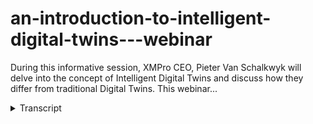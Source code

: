 # an-introduction-to-intelligent-digital-twins---webinar
<!-- embeded video removed -->



During this informative session, XMPro CEO, Pieter Van Schalkwyk will delve into the concept of Intelligent Digital Twins and discuss how they differ from traditional Digital Twins. This webinar...
<details>
<summary>Transcript</summary>During this informative session, XMPro CEO, Pieter Van Schalkwyk will delve into the concept of Intelligent Digital Twins and discuss how they differ from traditional Digital Twins. This webinar...
hi everybody I'm Peter from Skull click

um the CEO of Ericsson Pro and the topic

for today is intelligent digital twins

um I wish I I could take the credit for

coming up with the concept of

intelligent digital twins but we're

really standing on the shoulders of

giants um Dr Michael Greaves who

is also known as the father of digital

twins actually started the concept or in

his work looking at where digital twins

are going

came up with it

concept of industrial of intelligent

digital Twins and you can also find

um a great paper that he where he

explains the whole concept

um at the digital

twin1.org and we'll also make the the um

the link available after the webinar and

I I was fortunate I had the opportunity

to meet with Dr Griggs at one of the

digital twin Consulting member meetings

and we discussed where things are going

with digital Twins and this is a diagram

that he's got in in the piper

um and he explains kind of the evolution

and right now we're seeing quite a lot

of ad hoc so sometimes people refer to

this as digital Shadows where there's

one-way communication so we've got the

physical

items and that updates a a digital

version so I'm creating a static

repository of data and we've seen more

and more digital twin platforms emerging

where there's some replication of data

going around

and and the future is moving towards uh

intelligent digital twins with things

like front running simulations and

everything so

really expensive paper that explains it

all my summary of the paper

um quickly ran through that is we're

moving from a focus on data to focus on

data flow so the difference between a

traditional digital twin where it's just

a passive repository and we kind of

taking data from my physical and just

representing it in in a virtual way to

something which is active and always on

so it continuously monitors the

environment and the the assets itself

where the traditional digital twin is

more of an offline and it writes for the

physical to actuate it so even if you

think of something like airbags there's

a a

um

it's as soon as an event happens on the

physical it updates the digital on the

online one this this continues running

on the side and it monitors scans the

environment and based on that also

creates actuation of of potential

actions that come out of it

with traditional digital twins we give

it a a goal and then we create kpis and

performance measures to see how well

we're doing based on the goals that we

are with that we've set for that

with intelligent digital twins we can

now use more intelligent approaches to

make it more goal-seeking to try and

optimize where we augment what humans

are doing with AI

and smarter digital twins to to support

that

and lastly we have predictive

capabilities so we can predict but it's

not really optimizing so it's not

looking for certain optimal set points

operating points

[Music]

maintenance intervals those kind of

things where going forward doing things

like front running

simulation we are able to speed up and

that's what we mean by manipulate time

we can take real-time data we can take

contextual data we can take historical

data and speed that all up and then

based on that anticipate what is going

to happen and see what are the better

responses for those and great example of

front running simulation is what happens

in Formula One car Rising

and example is a partner with Dell it's

this is not built on XM Pro but this is

work that Dell has done with McLaren

around things like front running

simulation so this is one of the fastest

Edge devices out there

um it goes uh 200 miles an hour or 360

km 360 uh

kilometers per hour

and at that it generates about a hundred

thousand data points per second so a lot

of information that you can put together

and based on that determine fuel

strategies and a whole bunch of other

things during race time so ability to

speed up so take the data run it faster

than real time to speed it up and then

decide and

um on on on certain actions so this is

the McLaren example and this also

great work done by Amazon AWS and others

on on on on similar things so things

like again tracking information on the

vehicles they can track information

combining all of that you can create

multiple use cases and I think that's

one of the the other elements of digital

twins that's that's quite uh that's not

often understood it's not about one

application or use case that I'm trying

to do I can now take that data and I can

actually facilitate a multiple number of

different things that I can do so

multiple use cases in this instance of

battle Focus pitch strategy Striker

Performance Tire performance exit speeds

a whole bunch of different front running

simulations that I can do in a specific

interesting one is undercut thread so

um great video on the AWS website as

well

um but with undercut thread it's

actually deciding when to bring your car

in and also looking at what are your

competitors potentially doing so are

they looking at undercutting you by

bringing in a vehicle by bringing in a

race car at a certain window of

opportunity now in order to do that you

need to meet you need to measure the

real-time speed of all your other

competitors look at their way by using

computer vision and a whole bunch of

things die away

um trying to figure out what their fuel

consumption is take all of that and run

it in your strategy so these are very

sophisticated and advanced examples of

front running simulation but we're

starting to see that move into the

industrial space and other areas where

we are trying to do this so

from a digital twin perspective how we

make decisions is changing as you saw in

those very sophisticated examples we can

bring a whole lot of information from

multiple different places

and that's really the essence of

decision intelligence

where we've got external information

we've got internal information and

traditionally what we've done with kind

of the more static digital Twins or or

conventional digital twins is really

decision support

so there's a business process there's a

human in that Loop and we are now

um trying to give them some decision

support and traditionally it's been

dashboards and business intelligence

condition monitoring basic predictions

as well

um so again the mind of of decision

support we're seeing more and more

decision augmentation where we can bring

in smarts from Ai and other tools

so um we still have the human in the

loop that make the decision but that

human is now the the decision process is

augmented with

um information that can be processed at

a speed that humans can't do it the

volume of information that that can be

processed again is done at a speed that

we can't do as as humans but

at the end the decision Still Remains

with us so this is where front running

simulations prescriptive recommendations

um

is is coming in and this provides us the

opportunity to create a closed loop a

feedback loop and learn from that and

kind of improve our decision making as

well as improve the models that we have

and this is kind of where a lot of um

focus is at the moment in terms of

moving towards more intelligent digital

twins

but there is a future where we also look

at decision automation so once we have a

high level of confidence on in some of

these decisions or or some of these

models we can actually let the machine

make the decision through business

process Automation and create this

distributed intelligence system

where we can maintain the rules and the

models and everything centrally and it

it it it provides us the opportunity to

get to algorithmic business where again

a certain number of these of of these

um

business processes that can be done in

an automated advice so if you think

about fly by wire which you can do with

aircraft

you might be able to operate by wire in

a certain envelope those decisions can

all be made by machines so that's

the future that we see in terms of where

this is all heading distributed

intelligence systems and now if you

combine that with the control

environments if you look at a

distributed control systems and you add

distributed intelligence systems my

personal views that's probably the

future of what operations will look like

now what does this mean for intelligent

digital Twins and I refer back to the

digital twin Consortium

um

definition of what a digital twin is

it's a virtual representation of

entities uh of real world entities and

processes to synchronized at a certain

frequency frequency and fidelity

interested in being on it's synchronized

and it helps us with decision making and

taking effective action again it's about

decision making it uses all sorts of

data and it is motivated by outcomes and

it's focused around use cases again that

example that I showed with the front

running simulation a whole bunch of

different

use cases

um that are being facilitated for that

and we implement it in it requires the

main knowledge and implemented through

this so

at a traditional digital twin has got

um that synchronization Sometimes some

of the information may go back

but it's really passive it's offline

um in the sense that it's waiting for

the thing on the on the left hand side

the physical twin something to happen

and that will then update that's not um

and it's called Givens I've got kpis and

things that I'm trying to to measure and

yeah we can predict but it's not focused

on optimization

going forward with intelligent digital

twins we see that decision intelligence

structure that I showed a little bit

earlier make its way into kind of

operating on the side so

we've got expert knowledge business

rules all the math and physics models

that we have and quite a few of those

are already being used in the uh more

decision support type digital twins that

we have we're now starting to see convey

what is regarded as conventional AI so

regression models and all of those but

then also the new generative AI that

we've seen lightly and large language

models that are making its way in

and some of the more sophisticated

techniques like deep learning neural

networks and those so that in

intelligence making is it's why

into digital Twins and then providing

the opportunity to Market goal seeking

and learning and doing this front

running simulations now the question

that we get is how do how do we make

this happen how do we do this because in

order in order to do this we need this

thing that intelligence that run on the

side almost and we go from where in the

previous one we had information at the

bottom there we now have prescriptions

and that is synchronized at a different

rate so it's not just the information

we've seen in back we actually send a

prescription in terms of what to do

um back now this could be augmented or

potentially automated as well but we

have to have this mechanism on the side

that continuously runs so now going from

data this requires a data flow where it

continuously run on the site and

interact with that

so in order to do this we came up with a

framework

as organizations are considering how do

we move to intelligent digital twins

well first of all it needs to be

integrated and it needs to be based on

standards models and have that

bi-directional integration that we that

I mentioned it needs to have

intelligence and we'll go into each of

these in a little bit more detail but

needs to be executable so it needs to be

able to run in real time we need some

way to make it Innovative and explore

experimentation and doing those

simulations but we also need to provide

an environment where we can bring in

the the the help from from the digital

Twin Side and augment so that we can

learn from that

and lastly we need to migrate

interactive so

um this is about the visualization so

how do we how do we provide

recommendations how do we make it in a

generative multi-experience user

interface

because all of this is becoming the

foundation for the industrial metaverse

whatever the metaverse looks like when

it comes out in order to do this at

scale we also need to do this on the

composable kind of

um

framework where we can reuse components

almost like the Lego blocks that kids

build

um toys with you can actually reuse

components and and and have a plugable

composable uh price for this

so if we briefly look at the integrated

side of things

um standards-based apis for these

capabilities that we package together a

model driven approach and bi-directional

in order to do this again this is about

data flow so example that we're showing

here this is our data stream designer is

being able to create standard

Integrations

to the apis of different systems then

being able to create a model now the

benefit of this is I can apply this to

um uh 100 wind turbines or a thousand

when turbines is exactly the same model

so in terms of the data model that

supports it and potentially the digital

twin model also model driven but in

terms of of creating The Logical data

flow structure making that model driven

and at the bottom right

it's not just about in uh have receiving

information one way but also sending

information back and potentially

changing set points um based on

recommendations that could come from Ai

and some of the other elements

so that's the the from integration

perspective making it more intelligent

where we now adding this capability

first of all in terms of those three

elements we need to make it executable

we need to provide an environment to to

to to for um to create these AI elements

and then we need to augment the user

experience with that and again different

audiences which this applies to so if I

look at that executable how do I bring

it into the data flow traditionally we

would take real-time data we would have

a model and

um so we've got the streaming agent that

with that with um

bring in real-time data we've got a

configuration of what the fly looks like

and that just gives us a result

with executable AI

um we can create a training model and

I'll briefly Show an example we'll

create a training model I'm using the in

this instance our XM Pro AI notebook

deploy that model into into an ml Ops

environment because again we need to now

look at how do we do this at scale if

I've got tens of thousands of models how

do I do the model management and as part

of the digital twin management as well

and then bring that in through bring

that model in through again an agent

that's got the intelligence bringing

live data on that can now run on that

training model and again in our in our

now code in environment you can

configure all of this and that will give

you the prediction and simulation

so what does it look like when you

actually do it

um what you can see here is a very basic

Way Reading uh tanks type and you'll see

where the yellow perform machine

learning analysis that actually calls a

beer quality model that sits in uh

uh the through um ml flow where where

which is the data repository for the

model so that's how we make the digital

twins

executable in the data streams that we

have the next part is

um

to be able to bring in an environment

where we can make it more Innovative so

we've embedded jupyter notebooks but

we've added some functionality to that

so you can wire it up into our data

streams but you can also integrate it

with things like giant GPT and others to

help you in the process

so again aimed at

on the one hand in analyzing the data

but also building models

um for things like front running

simulations and some of the others in

this instance I've got chat GPT

and um I I can ask it to tags to create

a code for me which is the next part

over here to create the guide for me to

represent this data

in this in a certain way so having the

the

um the request

um

having a request here through GPT

how do I visualize this data it then

writes the python code for me and it I

hope if I run that and it gives me the

visualization here's another example of

of embedding

um

or augmenting

um the the user experience in this

instance there's a copilot so we ran

this and based on the recommendations at

the top we can see that there is

potentially a impeller problem but I can

also see my discharge pressure is not

what it should be

so I can ask you know what are the top

five root causes for centrifugal pump if

there's a loss in discharge pressure and

you can see what it came up with if we

have time on briefly jump into and

showing you what that

is um towards the international fact let

me briefly let me quickly do that

um

okay

so

this is the Jupiter notebook with the

um

the

foreign

I can run through this it will generate

data for me

um

and

this is

machine generated data and now I ask

Chad GPT

to actually create the um

let me move down a little bit so I'm now

going to ask Jack GPT to create the code

for me

to visualize this data

and that's done that and now it's

created based on the code that it's

created for me in Python automatically

and also created the visualization

um and again this goes into more

actually putting this into into an email

slope on the the other example that I

briefly mentioned so

um

on the well Refinery operations

and I just go to that pump

we just got an issue

and you can see the normal information

that I have I've got all the contextual

information but I also want to ask it a

question now

um I'll just one of the top five root

causes and this thing interrogates using

um functionality of chat GPT to do that

so that's ways that we can bring

intelligence to it lastly on the

interactive side

to make it more accessible

in terms of providing recommendations

again uh

the intelligent digital twins have have

the opportunity to not just

um

tell you what is wrong but also give a

recommendation on on what you should be

doing triage instructions and some

additional context around what happened

in the past this gives you the

opportunity to also close the loop I can

create work orders and and things from

here and then be able to track that as

well to see how effective we are at

making certain decisions in terms of

creating a collaborative environment as

you can type as the previous example

which I briefly showed you

you can create very collaborative

environments and user experiences where

you now bring that intelligence

um into a front end that that users and

can use

and as I mentioned going forward you

know this will form the foundation of

the industrial nativist now the Brew the

Brewing example that you see here is is

actually an example that we built out

for the Dow validated

solution for the manufacturing Edge side

of things but this is what we see going

forward in terms of creating a meta

versus in a very interactive environment

where you know it doesn't matter what

your user experience is whether it's AR

VR desktops mobiles

um the intelligence is portable across

all of those

environments lastly and

the composable side

um

we came up with the the

um

positioning XM Pros that can composable

platform and

um

bringing in data from all the the the

underlying systems to be able to build

authorize various different use cases

and for that we have a whole bunch of

of

um modules that that support that so

in order to do that the basis for all of

that is is

um

capabilities and inside digital

Consortium we were instrumental in

creating the the

um capabilities periodic table these are

all capabilities that we see at a really

high level and that is used for digital

twins if you're wanting more information

on the digital Consortium website you

can download

the the whole

capabilities framework we also have a

webinar that we've done in the past

which you can have a look at where we go

into the capabilities and composability

and side for that so so here's our view

in terms of what the future looks like

oh sorry oh so the the the the

components that you need in order to

create intelligent digital twins which

we see as the future of where digital

twins are going we've created we've run

all that all into what we call

intelligent digital twin Suite example

idps consists of a number of modules and

and

happy to share more information on that

just lastly we also see that this way in

terms of where we are going and how

we're doing this at that line in future

may disappear and that intelligence all

being built into the

um digital twins of the future so with

that um there's a few minutes left any

questions that that everyone's got that

I can address

great presentation you do have a few

questions that came out there

um take it from the top uh do you one of

the questions that I that that we get is

you know do you supply the AI models

it's

it is the reason why we created that

environment so inside

um the XM Pro AI notebook

um you can create your own models there

are libraries of existing models

um there are Auto ml there's a whole

um uh kind of Continuum of opportunity

to use pre-made libraries of of models

we don't specifically do do models but

um there's a large library of of

simulation models of

all the standard

um traditional IR models as well as as

you saw being able to bring in

generative Ai and others pretty easily

how do you get started with this

um we're happy to run you through kind

of the the kind of three-step process

um on on how to get started with these

digital twins but hopefully that's been

been helpful in giving you an

understanding of you know what we see as

the future and what digital twin what

what intelligent digital twins

look like going forward

any additional questions

I have one question that was sent to me

around

um so yeah again this is I think the the

the way that we

um

that we look at how to how to create

this look at it it needs to be

integrated that needs to be intelligent

needs to be interactive all on a

composable approach and then in terms of

um the question is really do are they

starters or examples we have a

blueprints that we are creating they are

they are started

examples available in GitHub so we're

really easy to export into your

environment

um and then play with that we do have a

freemium option so if you go on a

website you can download premium option

um of us of our software and also some

of these libraries and examples that we

have

over that um thank you very much I

really appreciate you watching this and

we'll see you uh on the future webinar

we will send out the recording of this

um after the event thank you
</details>